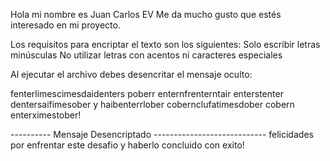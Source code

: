 Hola mi nombre es Juan Carlos EV
Me da mucho gusto que estés interesado en mi proyecto.

Los requisitos para encriptar el texto son los siguientes:
Solo escribir letras minúsculas
No utilizar letras con acentos ni caracteres especiales

Al ejecutar el archivo debes desencritar el mensaje oculto:

fenterlimescimesdaidenters poberr enternfrenterntair enterstenter dentersaifimesober y haibenterrlober cobernclufatimesdober cobern enterximestober!








---------- Mensaje Desencriptado ----------------------------
felicidades por enfrentar este desafio y haberlo concluido con exito!
